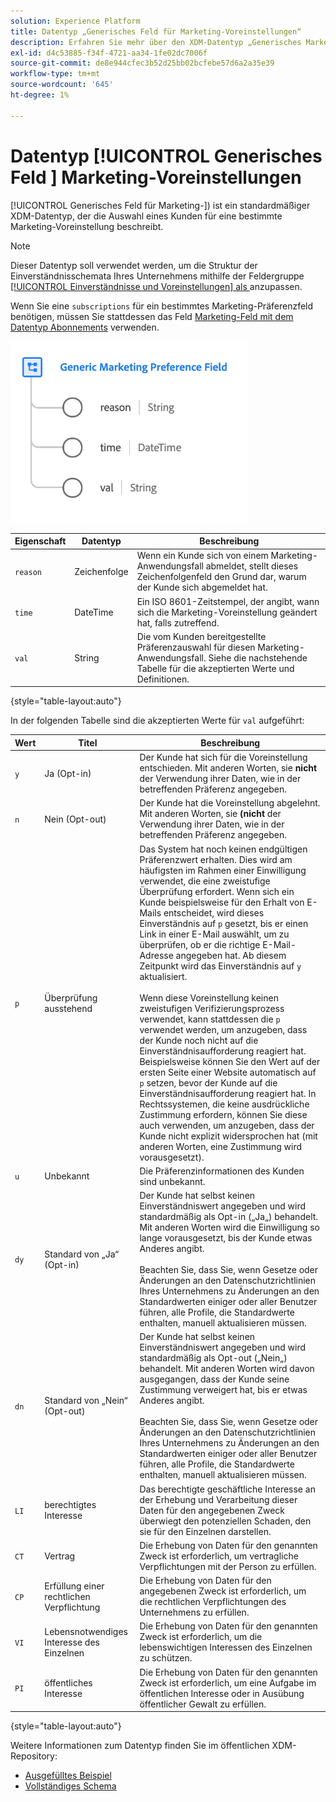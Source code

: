 ```yaml
---
solution: Experience Platform
title: Datentyp „Generisches Feld für Marketing-Voreinstellungen“
description: Erfahren Sie mehr über den XDM-Datentyp „Generisches Marketing-Präferenzfeld“.
exl-id: d4c53885-f34f-4721-aa34-1fe02dc7006f
source-git-commit: de8e944cfec3b52d25bb02bcfebe57d6a2a35e39
workflow-type: tm+mt
source-wordcount: '645'
ht-degree: 1%

---
```


# Datentyp [!UICONTROL Generisches Feld &#x200B;] Marketing-Voreinstellungen

[!UICONTROL Generisches Feld für Marketing-]) ist ein standardmäßiger XDM-Datentyp, der die Auswahl eines Kunden für eine bestimmte Marketing-Voreinstellung beschreibt.

>[!NOTE]
>
>Dieser Datentyp soll verwendet werden, um die Struktur der Einverständnisschemata Ihres Unternehmens mithilfe der Feldergruppe [[!UICONTROL Einverständnisse und Voreinstellungen] als ](../field-groups/profile/consents.md) anzupassen.
>
>Wenn Sie eine `subscriptions` für ein bestimmtes Marketing-Präferenzfeld benötigen, müssen Sie stattdessen das Feld [Marketing-Feld mit dem Datentyp Abonnements](./marketing-field-subscriptions.md) verwenden.

![](../images/data-types/marketing-field.png)

| Eigenschaft | Datentyp | Beschreibung |
| --- | --- | --- |
| `reason` | Zeichenfolge | Wenn ein Kunde sich von einem Marketing-Anwendungsfall abmeldet, stellt dieses Zeichenfolgenfeld den Grund dar, warum der Kunde sich abgemeldet hat. |
| `time` | DateTime | Ein ISO 8601-Zeitstempel, der angibt, wann sich die Marketing-Voreinstellung geändert hat, falls zutreffend. |
| `val` | String | Die vom Kunden bereitgestellte Präferenzauswahl für diesen Marketing-Anwendungsfall. Siehe die nachstehende Tabelle für die akzeptierten Werte und Definitionen. |

{style="table-layout:auto"}

In der folgenden Tabelle sind die akzeptierten Werte für `val` aufgeführt:

| Wert | Titel | Beschreibung |
| --- | --- | --- |
| `y` | Ja (Opt-in) | Der Kunde hat sich für die Voreinstellung entschieden. Mit anderen Worten, sie **nicht** der Verwendung ihrer Daten, wie in der betreffenden Präferenz angegeben. |
| `n` | Nein (Opt-out) | Der Kunde hat die Voreinstellung abgelehnt. Mit anderen Worten, sie **(nicht** der Verwendung ihrer Daten, wie in der betreffenden Präferenz angegeben. |
| `p` | Überprüfung ausstehend | Das System hat noch keinen endgültigen Präferenzwert erhalten. Dies wird am häufigsten im Rahmen einer Einwilligung verwendet, die eine zweistufige Überprüfung erfordert. Wenn sich ein Kunde beispielsweise für den Erhalt von E-Mails entscheidet, wird dieses Einverständnis auf `p` gesetzt, bis er einen Link in einer E-Mail auswählt, um zu überprüfen, ob er die richtige E-Mail-Adresse angegeben hat. Ab diesem Zeitpunkt wird das Einverständnis auf `y` aktualisiert.<br><br>Wenn diese Voreinstellung keinen zweistufigen Verifizierungsprozess verwendet, kann stattdessen die `p` verwendet werden, um anzugeben, dass der Kunde noch nicht auf die Einverständnisaufforderung reagiert hat. Beispielsweise können Sie den Wert auf der ersten Seite einer Website automatisch auf `p` setzen, bevor der Kunde auf die Einverständnisaufforderung reagiert hat. In Rechtssystemen, die keine ausdrückliche Zustimmung erfordern, können Sie diese auch verwenden, um anzugeben, dass der Kunde nicht explizit widersprochen hat (mit anderen Worten, eine Zustimmung wird vorausgesetzt). |
| `u` | Unbekannt | Die Präferenzinformationen des Kunden sind unbekannt. |
| `dy` | Standard von „Ja“ (Opt-in) | Der Kunde hat selbst keinen Einverständniswert angegeben und wird standardmäßig als Opt-in („Ja„) behandelt. Mit anderen Worten wird die Einwilligung so lange vorausgesetzt, bis der Kunde etwas Anderes angibt.<br><br>Beachten Sie, dass Sie, wenn Gesetze oder Änderungen an den Datenschutzrichtlinien Ihres Unternehmens zu Änderungen an den Standardwerten einiger oder aller Benutzer führen, alle Profile, die Standardwerte enthalten, manuell aktualisieren müssen. |
| `dn` | Standard von „Nein“ (Opt-out) | Der Kunde hat selbst keinen Einverständniswert angegeben und wird standardmäßig als Opt-out („Nein„) behandelt. Mit anderen Worten wird davon ausgegangen, dass der Kunde seine Zustimmung verweigert hat, bis er etwas Anderes angibt.<br><br>Beachten Sie, dass Sie, wenn Gesetze oder Änderungen an den Datenschutzrichtlinien Ihres Unternehmens zu Änderungen an den Standardwerten einiger oder aller Benutzer führen, alle Profile, die Standardwerte enthalten, manuell aktualisieren müssen. |
| `LI` | berechtigtes Interesse | Das berechtigte geschäftliche Interesse an der Erhebung und Verarbeitung dieser Daten für den angegebenen Zweck überwiegt den potenziellen Schaden, den sie für den Einzelnen darstellen. |
| `CT` | Vertrag | Die Erhebung von Daten für den genannten Zweck ist erforderlich, um vertragliche Verpflichtungen mit der Person zu erfüllen. |
| `CP` | Erfüllung einer rechtlichen Verpflichtung | Die Erhebung von Daten für den angegebenen Zweck ist erforderlich, um die rechtlichen Verpflichtungen des Unternehmens zu erfüllen. |
| `VI` | Lebensnotwendiges Interesse des Einzelnen | Die Erhebung von Daten für den genannten Zweck ist erforderlich, um die lebenswichtigen Interessen des Einzelnen zu schützen. |
| `PI` | öffentliches Interesse | Die Erhebung von Daten für den genannten Zweck ist erforderlich, um eine Aufgabe im öffentlichen Interesse oder in Ausübung öffentlicher Gewalt zu erfüllen. |

{style="table-layout:auto"}

Weitere Informationen zum Datentyp finden Sie im öffentlichen XDM-Repository:

* [Ausgefülltes Beispiel](https://github.com/adobe/xdm/blob/master/components/datatypes/consent/marketing-field-basic.example.1.json)
* [Vollständiges Schema](https://github.com/adobe/xdm/blob/master/components/datatypes/consent/marketing-field-basic.schema.json)
